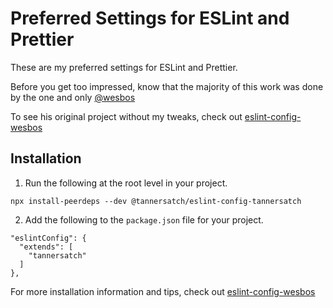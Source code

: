# Preferred Settings for ESLint and Prettier

These are my preferred settings for ESLint and Prettier.

Before you get too impressed, know that the majority of this work was done by
the one and only [@wesbos](https://wesbos.com/)

To see his original project without my tweaks, check out [eslint-config-wesbos](https://github.com/wesbos/eslint-config-wesbos)

## Installation

1. Run the following at the root level in your project.

```
npx install-peerdeps --dev @tannersatch/eslint-config-tannersatch
```

2. Add the following to the `package.json` file for your project.

```
"eslintConfig": {
  "extends": [
    "tannersatch"
  ]
},
```

For more installation information and tips, check out [eslint-config-wesbos](https://github.com/wesbos/eslint-config-wesbos)